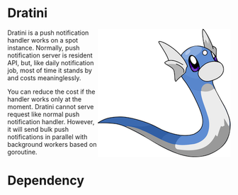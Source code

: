 Dratini
====

<img src="https://github.com/timakin/dratini/blob/master/dratini.png" alt="logo" align="right"/>

Dratini is a push notification handler works on a spot instance. Normally, push notification server is resident API, but, like daily notification job, most of time it stands by and costs meaninglessly.

You can reduce the cost if the handler works only at the moment. Dratini cannot serve request like normal push notification handler. However, it will send bulk push notifications in parallel with background workers based on goroutine.

# Dependency



